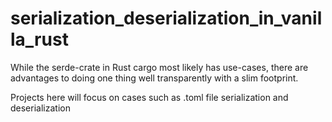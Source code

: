 # serialization_deserialization_in_vanilla_rust

While the serde-crate in Rust cargo most likely has use-cases, 
there are advantages to doing one thing well transparently with a slim footprint.

Projects here will focus on cases such as .toml file serialization and deserialization
